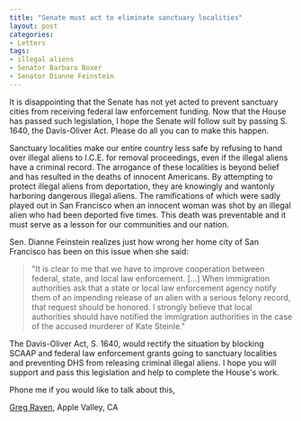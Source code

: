 ```yaml
---
title: "Senate must act to eliminate sanctuary localities"
layout: post
categories:
- Letters
tags:
- illegal aliens
- Senator Barbara Boxer
- Senator Dianne Feinstein
---
```


It is disappointing that the Senate has not yet acted to prevent sanctuary cities from receiving federal law enforcement funding. Now that the House has passed such legislation, I hope the Senate will follow suit by passing S. 1640, the Davis-Oliver Act. Please do all you can to make this happen.

Sanctuary localities make our entire country less safe by refusing to hand over illegal aliens to I.C.E. for removal proceedings, even if the illegal aliens have a criminal record. The arrogance of these localities is beyond belief and has resulted in the deaths of innocent Americans. By attempting to protect illegal aliens from deportation, they are knowingly and wantonly harboring dangerous illegal aliens. The ramifications of which were sadly played out in San Francisco when an innocent woman was shot by an illegal alien who had been deported five times. This death was preventable and it must serve as a lesson for our communities and our nation.

Sen. Dianne Feinstein realizes just how wrong her home city of San Francisco has been on this issue when she said:

> "It is clear to me that we have to improve cooperation between federal, state, and local law enforcement. \[...\] When immigration authorities ask that a state or local law enforcement agency notify them of an impending release of an alien with a serious felony record, that request should be honored. I strongly believe that local authorities should have notified the immigration authorities in the case of the accused murderer of Kate Steinle."

The Davis-Oliver Act, S. 1640, would rectify the situation by blocking SCAAP and federal law enforcement grants going to sanctuary localities and preventing DHS from releasing criminal illegal aliens. I hope you will support and pass this legislation and help to complete the House's work.

Phone me if you would like to talk about this,

[Greg Raven](https://www.gregraven.org/), Apple Valley, CA